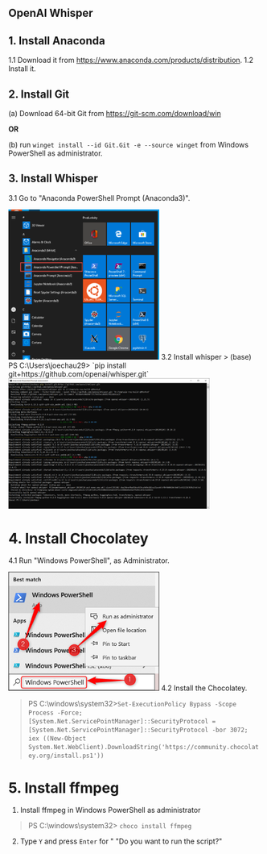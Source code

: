 ## OpenAI Whisper 

## 1. Install Anaconda
1.1 Download it from https://www.anaconda.com/products/distribution.
1.2 Install it.
## 2. Install Git
(a) Download 64-bit Git from https://git-scm.com/download/win

**OR**

(b) run `winget install --id Git.Git -e --source winget` from Windows PowerShell as administrator.
## 3. Install Whisper
3.1 Go to "Anaconda PowerShell Prompt (Anaconda3)".

<img src="https://github.com/joechau29/InstallOpenAIWhisper/blob/main/3.1.png" width=300>
3.2 Install whisper
> (base) PS C:\Users\joechau29> `pip install git+https://github.com/openai/whisper.git`

<img src="https://github.com/joechau29/InstallOpenAIWhisper/blob/main/3.2.png" width=400>

# 4. Install Chocolatey
4.1 Run "Windows PowerShell",  as Administrator.

<img src="https://github.com/joechau29/InstallOpenAIWhisper/blob/main/4.1.png" width=300>
4.2 Install the Chocolatey.

> PS C:\windows\system32>`Set-ExecutionPolicy Bypass -Scope Process -Force; [System.Net.ServicePointManager]::SecurityProtocol = [System.Net.ServicePointManager]::SecurityProtocol -bor 3072; iex ((New-Object System.Net.WebClient).DownloadString('https://community.chocolatey.org/install.ps1'))`

# 5. Install ffmpeg
1. Install ffmpeg in Windows PowerShell as administrator
> PS C:\windows\system32> `choco install ffmpeg`

2. Type `Y` and  press `Enter` for " "Do you want to run the script?"